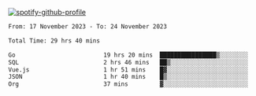 [![spotify-github-profile](https://spotify-github-profile.vercel.app/api/view?uid=313pysyt3uxkjdidtiuvzf7nrnnu&cover_image=true&theme=natemoo-re&show_offline=false&background_color=121212&interchange=false&bar_color=53b14f&bar_color_cover=false)](https://spotify-github-profile.vercel.app/api/view?uid=313pysyt3uxkjdidtiuvzf7nrnnu&redirect=true)

<!--START_SECTION:waka-->

```txt
From: 17 November 2023 - To: 24 November 2023

Total Time: 29 hrs 40 mins

Go                         19 hrs 20 mins  ████████████████▒░░░░░░░░   65.06 %
SQL                        2 hrs 46 mins   ██▒░░░░░░░░░░░░░░░░░░░░░░   09.36 %
Vue.js                     1 hr 51 mins    █▓░░░░░░░░░░░░░░░░░░░░░░░   06.26 %
JSON                       1 hr 40 mins    █▒░░░░░░░░░░░░░░░░░░░░░░░   05.65 %
Org                        37 mins         ▓░░░░░░░░░░░░░░░░░░░░░░░░   02.13 %
```

<!--END_SECTION:waka-->